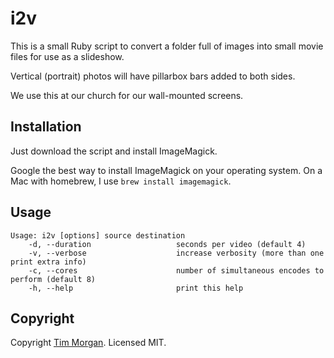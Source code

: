 # i2v

This is a small Ruby script to convert a folder full of images into small movie files for use as a slideshow.

Vertical (portrait) photos will have pillarbox bars added to both sides.

We use this at our church for our wall-mounted screens.

## Installation

Just download the script and install ImageMagick.

Google the best way to install ImageMagick on your operating system. On a Mac with homebrew, I use `brew install imagemagick`.

## Usage

```
Usage: i2v [options] source destination
    -d, --duration                   seconds per video (default 4)
    -v, --verbose                    increase verbosity (more than one print extra info)
    -c, --cores                      number of simultaneous encodes to perform (default 8)
    -h, --help                       print this help
```

## Copyright

Copyright [Tim Morgan](https://timmorgan.org). Licensed MIT.
